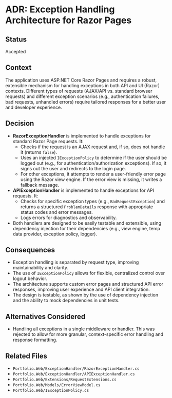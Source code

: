 # ADR: Exception Handling Architecture for Razor Pages

## Status
Accepted

## Context
The application uses ASP.NET Core Razor Pages and requires a robust, extensible mechanism for handling exceptions in both API and UI (Razor) contexts. Different types of requests (AJAX/API vs. standard browser requests) and different exception scenarios (e.g., authentication failures, bad requests, unhandled errors) require tailored responses for a better user and developer experience.

## Decision
- **RazorExceptionHandler** is implemented to handle exceptions for standard Razor Page requests. It:
  - Checks if the request is an AJAX request and, if so, does not handle it (returns `false`).
  - Uses an injected `IExceptionPolicy` to determine if the user should be logged out (e.g., for authentication/authorization exceptions). If so, it signs out the user and redirects to the login page.
  - For other exceptions, it attempts to render a user-friendly error page using the Razor view engine. If the error view is missing, it writes a fallback message.
- **APIExceptionHandler** is implemented to handle exceptions for API requests. It:
  - Checks for specific exception types (e.g., `BadRequestException`) and returns a structured `ProblemDetails` response with appropriate status codes and error messages.
  - Logs errors for diagnostics and observability.
- Both handlers are designed to be easily testable and extensible, using dependency injection for their dependencies (e.g., view engine, temp data provider, exception policy, logger).

## Consequences
- Exception handling is separated by request type, improving maintainability and clarity.
- The use of `IExceptionPolicy` allows for flexible, centralized control over logout behavior.
- The architecture supports custom error pages and structured API error responses, improving user experience and API client integration.
- The design is testable, as shown by the use of dependency injection and the ability to mock dependencies in unit tests.

## Alternatives Considered
- Handling all exceptions in a single middleware or handler. This was rejected to allow for more granular, context-specific error handling and response formatting.

## Related Files
- `Portfolio.Web/ExceptionHandler/RazorExceptionHandler.cs`
- `Portfolio.Web/ExceptionHandler/APIExceptionHandler.cs`
- `Portfolio.Web/Extensions/RequestExtensions.cs`
- `Portfolio.Web/Models/ErrorViewModel.cs`
- `Portfolio.Web/IExceptionPolicy.cs`